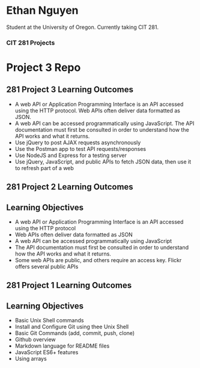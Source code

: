# Ethan Nguyen

Student at the University of Oregon. Currently taking CIT 281.

### CIT 281 Projects

# Project 3 Repo
<h2>281 Project 3 Learning Outcomes</h2>

- A web API or Application Programming Interface is an API
accessed using the HTTP protocol. Web APIs often deliver data
formatted as JSON.
- A web API can be accessed programmatically using JavaScript.
The API documentation must first be consulted in order to
understand how the API works and what it returns.
- Use jQuery to post AJAX requests asynchronously
- Use the Postman app to test API requests/responses
- Use NodeJS and Express for a testing server
- Use jQuery, JavaScript, and public APIs to fetch JSON data, then
use it to refresh part of a web


<h2>281 Project 2 Learning Outcomes</h2>

## Learning Objectives

- A web API or Application Programming Interface is an API accessed using the HTTP protocol
- Web APIs often deliver data formatted as JSON
- A web API can be accessed programmatically using JavaScript
- The API documentation must first be consulted in order to
understand how the API works and what it returns.
- Some web APIs are public, and others require an access key.
Flickr offers several public APIs

<h2>281 Project 1 Learning Outcomes</h2>

## Learning Objectives

- Basic Unix Shell commands
- Install and Configure Git using thee Unix Shell
- Basic Git Commands (add, commit, push, clone)
- Github overview
- Markdown language for README files
- JavaScript ES6+ features
- Using arrays
